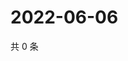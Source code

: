 # 2022-06-06

共 0 条

<!-- BEGIN WEIBO -->
<!-- 最后更新时间 Mon Jun 06 2022 13:16:43 GMT+0800 (China Standard Time) -->

<!-- END WEIBO -->
